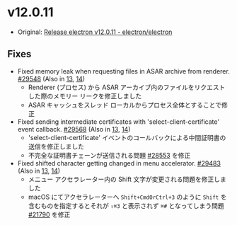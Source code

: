 # v12.0.11

- Original: [Release electron v12.0.11 - electron/electron](https://github.com/electron/electron/releases/tag/v12.0.11)

## Fixes

- Fixed memory leak when requesting files in ASAR archive from renderer. [#29548](https://github.com/electron/electron/pull/29548) (Also in [13](https://github.com/electron/electron/pull/29535), [14](https://github.com/electron/electron/pull/29536))
  - Renderer (プロセス) から ASAR アーカイブ内のファイルをリクエストした際のメモリー リークを修正しました
  - ASAR キャッシュをスレッド ローカルからプロセス全体とすることで修正
- Fixed sending intermediate certificates with 'select-client-certificate' event callback. [#29568](https://github.com/electron/electron/pull/29568) (Also in [13](https://github.com/electron/electron/pull/29569), [14](https://github.com/electron/electron/pull/29570))
  - 'select-client-certificate' イベントのコールバックによる中間証明書の送信を修正しました
  - 不完全な証明書チェーンが送信される問題 [#28553](https://github.com/electron/electron/issues/28553) を修正
- Fixed shifted character getting changed in menu accelerator. [#29483](https://github.com/electron/electron/pull/29483) (Also in [13](https://github.com/electron/electron/pull/29482), [14](https://github.com/electron/electron/pull/29481))
  - メニュー アクセラレーター内の Shift 文字が変更される問題を修正しました
  - macOS にてアクセラレーターへ `Shift+CmdOrCtrl+3` のように `Shift` を含むものを指定するとそれが `⇧⌘3` と表示されず `⌘#` となってしまう問題 [#21790](https://github.com/electron/electron/issues/21790) を修正
